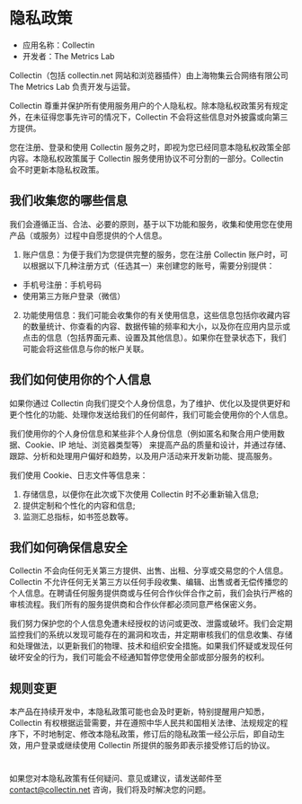 # 隐私政策

- 应用名称：Collectin
- 开发者：The Metrics Lab

Collectin（包括 collectin.net 网站和浏览器插件）由上海物集云合网络有限公司 The Metrics Lab 负责开发与运营。

Collectin 尊重并保护所有使用服务用户的个人隐私权。除本隐私权政策另有规定外，在未征得您事先许可的情况下，Collectin 不会将这些信息对外披露或向第三方提供。

您在注册、登录和使用 Collectin 服务之时，即视为您已经同意本隐私权政策全部内容。本隐私权政策属于 Collectin 服务使用协议不可分割的一部分。Collectin 会不时更新本隐私权政策。

## 我们收集您的哪些信息

我们会遵循正当、合法、必要的原则，基于以下功能和服务，收集和使用您在使用产品（或服务）过程中自愿提供的个人信息。

1. 账户信息：为便于我们为您提供完整的服务，您在注册 Collectin 账户时，可以根据以下几种注册方式（任选其一）来创建您的账号，需要分别提供：

- 手机号注册：手机号码
- 使用第三方账户登录（微信）

2. 功能使用信息：我们可能会收集你的有关使用信息，这些信息包括你收藏内容的数量统计、你查看的内容、数据传输的频率和大小，以及你在应用内显示或点击的信息（包括界面元素、设置及其他信息）。如果你在登录状态下，我们可能会将这些信息与你的帐户关联。

## 我们如何使用你的个人信息

如果你通过 Collectin 向我们提交个人身份信息，为了维护、优化以及提供更好和更个性化的功能、处理你发送给我们的任何邮件，我们可能会使用你的个人信息。

我们使用你的个人身份信息和某些非个人身份信息（例如匿名和聚合用户使用数据、Cookie、IP 地址、浏览器类型等） 来提高产品的质量和设计，并通过存储、跟踪、分析和处理用户偏好和趋势，以及用户活动来开发新功能、提高服务。

我们使用 Cookie、日志文件等信息来：

1. 存储信息，以便你在此次或下次使用 Collectin 时不必重新输入信息;
2. 提供定制和个性化的内容和信息;
3. 监测汇总指标，如书签总数等。

## 我们如何确保信息安全

Collectin 不会向任何无关第三方提供、出售、出租、分享或交易您的个人信息。Collectin 不允许任何无关第三方以任何手段收集、编辑、出售或者无偿传播您的个人信息。在聘请任何服务提供商或与任何合作伙伴合作之前，我们会执行严格的审核流程。我们所有的服务提供商和合作伙伴都必须同意严格保密义务。

我们努力保护您的个人信息免遭未经授权的访问或更改、泄露或破坏。我们会定期监控我们的系统以发现可能存在的漏洞和攻击，并定期审核我们的信息收集、存储和处理做法，以更新我们的物理、技术和组织安全措施。如果我们怀疑或发现任何破坏安全的行为，我们可能会不经通知暂停您使用全部或部分服务的权利。

## 规则变更

本产品在持续开发中，本隐私政策可能也会及时更新，特别提醒用户知悉，Collectin 有权根据运营需要，并在遵照中华人民共和国相关法律、法规规定的程序下，不时地制定、修改本隐私政策，修订后的隐私政策一经公示后，即自动生效，用户登录或继续使用 Collectin 所提供的服务即表示接受修订后的协议。

#

如果您对本隐私政策有任何疑问、意见或建议，请发送邮件至 contact@collectin.net 咨询，我们将及时解决您的问题。
